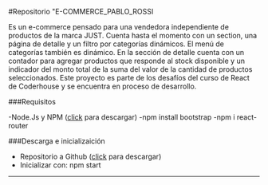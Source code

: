 #Repositorio "E-COMMERCE_PABLO_ROSSI

Es un e-commerce pensado para una vendedora independiente de productos de la marca JUST. Cuenta hasta el momento con un section, una página de detalle y un filtro por categorías dinámicos. El menú de categorías también es dinámico.
En la sección de detalle cuenta con un contador para agregar productos que responde al stock disponible y un indicador del monto total de la suma del valor de la cantidad de productos seleccionados.
Este proyecto es parte de los desafíos del curso de React de Coderhouse y se encuentra en proceso de desarrollo.

###Requisitos 

-Node.Js y NPM ([click](https://nodejs.org/es/download/) para descargar)
-npm install bootstrap
-npm i react-router

###Descarga e inicializaición

- Repositorio a Github ([click](https://github.com/PabloRossi1983/e-commerce_Pablo_Rossi) para descargar)
- Inicializar con: npm start

---










